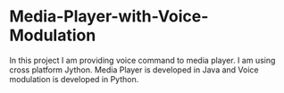 # Media-Player-with-Voice-Modulation
In this project I am providing voice command to media player. I am using cross platform Jython. Media Player is developed in Java and Voice modulation is developed in Python. 

